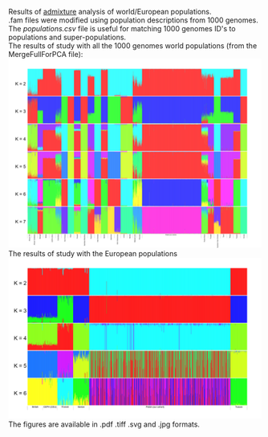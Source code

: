 Results of [admixture](https://genome.cshlp.org/content/19/9/1655) analysis of world/European populations. <br>
.fam files were modified using population descriptions from 1000 genomes. <br>
The *populations.csv* file is useful for matching 1000 genomes ID's to populations and super-populations.<br>
The results of study with all the 1000 genomes world populations (from the MergeFullForPCA file):<br>
![world.jpg](https://github.com/MNMdiagnostics/NaszeGenomy/blob/main/admixture/World.jpg)
The results of study with the European populations<br>
![EU.jpg](https://github.com/MNMdiagnostics/NaszeGenomy/blob/main/admixture/EU.jpg)
The figures are available in .pdf .tiff .svg and .jpg formats.
